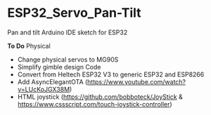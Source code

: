 # ESP32_Servo_Pan-Tilt
Pan and tilt Arduino IDE sketch for ESP32


**To Do**
Physical
- Change physical servos to MG90S
- Simplify gimble design
Code
- Convert from Heltech ESP32 V3 to generic ESP32 and ESP8266
- Add AsyncElegantOTA (https://www.youtube.com/watch?v=LUcKoJGX38M)
- HTML joystick (https://github.com/bobboteck/JoyStick & https://www.cssscript.com/touch-joystick-controller)
